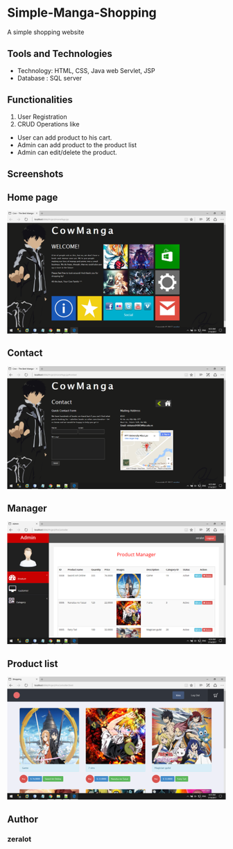 # Simple-Manga-Shopping
A simple shopping website

## Tools and Technologies

- Technology: HTML, CSS, Java web Servlet, JSP
- Database : SQL server

## Functionalities

1.  User Registration
2.  CRUD Operations like

- User can add product to his cart.
- Admin can add product to the product list
- Admin can edit/delete the product.

## Screenshots

## Home page
![Alt text](https://github.com/zeralot/Simple-Manga-Shopping/blob/master/Screenshot/Screenshot%20(5).png "Home Page")

## Contact
![Alt text](https://github.com/zeralot/Simple-Manga-Shopping/blob/master/Screenshot/Screenshot%20(6).png "Contact")

## Manager
![Alt text](https://github.com/zeralot/Simple-Manga-Shopping/blob/master/Screenshot/Screenshot%20(8).png "Manager")

## Product list
![Alt text](https://github.com/zeralot/Simple-Manga-Shopping/blob/master/Screenshot/Screenshot%20(12).png "Product list")

## Author 
### zeralot
